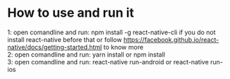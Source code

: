 # How to use and run it
1: open comandline and run: npm install -g react-native-cli if you do not install react-native before that or follow https://facebook.github.io/react-native/docs/getting-started.html to know more<br>
2: open comandline and run: yarn install or npm install<br>
3: open comandline and run: react-native run-android or react-native run-ios

